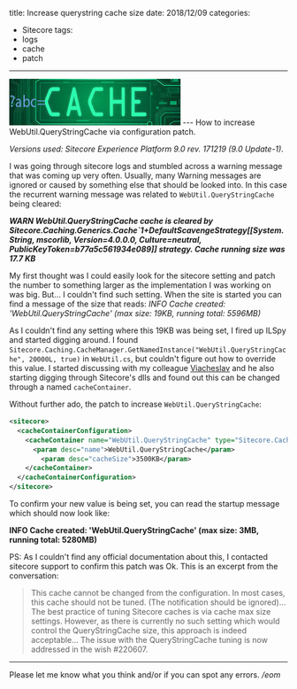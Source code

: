 title: Increase querystring cache size
date: 2018/12/09
categories:
- Sitecore
tags:
- logs
- cache
- patch

---
<img class="hero-img" src="/images/querystring-cache.jpg" alt="Querystring cache">
---
How to increase WebUtil.QueryStringCache via configuration patch.
<!-- more -->

*Versions used: Sitecore Experience Platform 9.0 rev. 171219 (9.0 Update-1).*

I was going through sitecore logs and stumbled across a warning message that was coming up very often. Usually, many Warning messages are ignored or caused by something else that should be looked into. In this case the recurrent warning message was related to `WebUtil.QueryStringCache` being cleared:

___WARN  WebUtil.QueryStringCache cache is cleared by Sitecore.Caching.Generics.Cache`1+DefaultScavengeStrategy[[System.String, mscorlib, Version=4.0.0.0, Culture=neutral, PublicKeyToken=b77a5c561934e089]] strategy. Cache running size was 17.7 KB___

My first thought was I could easily look for the sitecore setting and patch the number to something larger as the implementation I was working on was big. But... I couldn't find such setting. When the site is started you can find a message of the size that reads: 
_INFO  Cache created: 'WebUtil.QueryStringCache' (max size: 19KB, running total: 5596MB)_

As I couldn't find any setting where this 19KB was being set, I fired up ILSpy and started digging around. I found `Sitecore.Caching.CacheManager.GetNamedInstance("WebUtil.QueryStringCache", 20000L, true)` in `WebUtil.cs`, but couldn't figure out how to override this value. I started discussing with my colleague [Viacheslav](https://community.sitecore.net/members/viacheslavsedletskiy_5f00_1037964896) and he also starting digging through Sitecore's dlls and found out this can be changed through a named `cacheContainer`.

Without further ado, the patch to increase `WebUtil.QueryStringCache`:
``` xml
<sitecore>
  <cacheContainerConfiguration>
    <cacheContainer name="WebUtil.QueryStringCache" type="Sitecore.Caching.Cache, Sitecore.Kernel" singleInstance="true">
      <param desc="name">WebUtil.QueryStringCache</param>
        <param desc="cacheSize">3500KB</param>
    </cacheContainer>
  </cacheContainerConfiguration>
</sitecore>
```
To confirm your new value is being set, you can read the startup message which should now look like:
    
__INFO  Cache created: 'WebUtil.QueryStringCache' (max size: 3MB, running total: 5280MB)__

PS: As I couldn't find any official documentation about this, I contacted sitecore support to confirm this patch was Ok. This is an excerpt from the conversation: 
> This cache cannot be changed from the configuration. In most cases, this cache should not be tuned. (The notification should be ignored)... The best practice of tuning Sitecore caches is via cache max size settings. However, as there is currently no such setting which would control the QueryStringCache size, this approach is indeed acceptable... The issue with the QueryStringCache tuning is now addressed in the wish #220607.
---

Please let me know what you think and/or if you can spot any errors.
*/eom*
